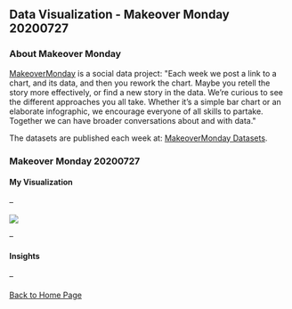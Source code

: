 ## Data Visualization - Makeover Monday 20200727
### About Makeover Monday
[MakeoverMonday](https://www.makeovermonday.co.uk/) is a social data project: "Each week we post a link to a chart, and its data, and then you rework the chart. Maybe you retell the story more effectively, or find a new story in the data. We’re curious to see the different approaches you all take. Whether it’s a simple bar chart or an elaborate infographic, we encourage everyone of all skills to partake. Together we can have broader conversations about and with data."

The datasets are published each week at: [MakeoverMonday Datasets](https://www.makeovermonday.co.uk/data/).

### Makeover Monday 20200727

#### My Visualization

–  
<div class='tableauPlaceholder' id='viz1596344503108' style='position: relative'><noscript><a href='#'><img alt=' ' src='https:&#47;&#47;public.tableau.com&#47;static&#47;images&#47;wo&#47;womeninpower_15963396451340&#47;Womeninpower&#47;1_rss.png' style='border: none' /></a></noscript><object class='tableauViz'  style='display:none;'><param name='host_url' value='https%3A%2F%2Fpublic.tableau.com%2F' /> <param name='embed_code_version' value='3' /> <param name='site_root' value='' /><param name='name' value='womeninpower_15963396451340&#47;Womeninpower' /><param name='tabs' value='no' /><param name='toolbar' value='yes' /><param name='static_image' value='https:&#47;&#47;public.tableau.com&#47;static&#47;images&#47;wo&#47;womeninpower_15963396451340&#47;Womeninpower&#47;1.png' /> <param name='animate_transition' value='yes' /><param name='display_static_image' value='yes' /><param name='display_spinner' value='yes' /><param name='display_overlay' value='yes' /><param name='display_count' value='yes' /><param name='language' value='zh-Hant' /><param name='filter' value='publish=yes' /></object></div>                <script type='text/javascript'>                    var divElement = document.getElementById('viz1596344503108');                    var vizElement = divElement.getElementsByTagName('object')[0];                    if ( divElement.offsetWidth > 800 ) { vizElement.style.width='100%';vizElement.style.height=(divElement.offsetWidth*0.75)+'px';} else if ( divElement.offsetWidth > 500 ) { vizElement.style.width='100%';vizElement.style.height=(divElement.offsetWidth*0.75)+'px';} else { vizElement.style.width='100%';vizElement.style.height=(divElement.offsetWidth*1.77)+'px';}                     var scriptElement = document.createElement('script');                    scriptElement.src = 'https://public.tableau.com/javascripts/api/viz_v1.js';                    vizElement.parentNode.insertBefore(scriptElement, vizElement);                </script>





– 
#### Insights

–  
<br>[Back to Home Page](https://kjhuang-94.github.io/personal-website/) 

